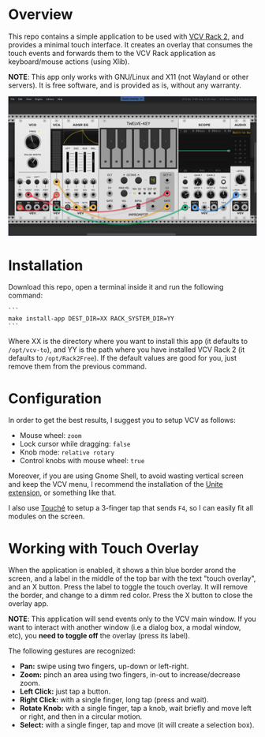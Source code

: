 # Overview

This repo contains a simple application to be used with [VCV Rack 2](https://vcvrack.com/), and provides a minimal touch interface. It creates an overlay that consumes the touch events and forwards them to the VCV Rack application as keyboard/mouse actions (using Xlib).

**NOTE**: This app only works with GNU/Linux and X11 (not Wayland or other servers). It is free software, and is provided as is, without any warranty.

![alt text](assets/vcv-and-touch-overlay-running.png)

# Installation

Download this repo, open a terminal inside it and run the following command:

    ```
    make install-app DEST_DIR=XX RACK_SYSTEM_DIR=YY
    ```

Where XX is the directory where you want to install this app (it defaults to `/opt/vcv-to`), and YY is the path where you have installed VCV Rack 2 (it defaults to `/opt/Rack2Free`). If the default values are good for you, just remove them from the previous command.


# Configuration

In order to get the best results, I suggest you to setup VCV as follows:

- Mouse wheel: `zoom`
- Lock cursor while dragging: `false`
- Knob mode: `relative rotary`
- Control knobs with mouse wheel: `true`

Moreover, if you are using Gnome Shell, to avoid wasting vertical screen and keep the VCV menu, I recommend the installation of the [Unite extension](https://extensions.gnome.org/extension/1287/unite/), or something like that.

I also use [Touché](https://github.com/JoseExposito/touche) to setup a 3-finger tap that sends `F4`, so I can easily fit all modules on the screen.


# Working with Touch Overlay

When the application is enabled, it shows a thin blue border arond the screen, and a label in the middle of the top bar with the text "touch overlay", and an X button. Press the label to toggle the touch overlay. It will remove the border, and change to a dimm red color. Press the X button to close the overlay app.

**NOTE**: This application will send events only to the VCV main window. If you want to interact with another window (i.e a dialog box, a modal window, etc), you **need to toggle off** the overlay (press its label).

The following gestures are recognized:

* **Pan:** swipe using two fingers, up-down or left-right.
* **Zoom:** pinch an area using two fingers, in-out to increase/decrease zoom.
* **Left Click:** just tap a button.
* **Right Click:** with a single finger, long tap (press and wait).
* **Rotate Knob:** with a single finger, tap a knob, wait briefly and move left or right, and then in a circular motion.
* **Select:** with a single finger, tap and move (it will create a selection box).

